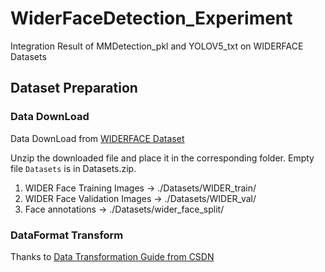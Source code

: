 # WiderFaceDetection_Experiment
Integration Result of MMDetection_pkl and YOLOV5_txt on WIDERFACE Datasets

## Dataset Preparation

### Data DownLoad
Data DownLoad from [WIDERFACE Dataset](http://shuoyang1213.me/WIDERFACE/index.html)

Unzip the downloaded file and place it in the corresponding folder. Empty file `Datasets` is in Datasets.zip.

1. WIDER Face Training Images    ->   ./Datasets/WIDER_train/
2. WIDER Face Validation Images  ->   ./Datasets/WIDER_val/
3. Face annotations              ->   ./Datasets/wider_face_split/


### DataFormat Transform
Thanks to [Data Transformation Guide from CSDN](https://blog.csdn.net/mary_0830/article/details/116589279)

